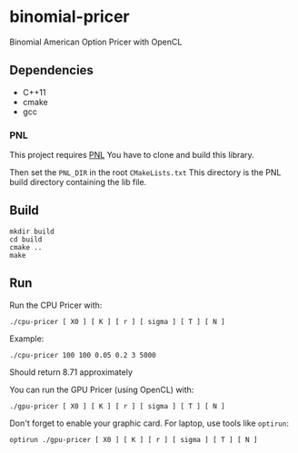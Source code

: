 # binomial-pricer

Binomial American Option Pricer with OpenCL

## Dependencies

- C++11
- cmake
- gcc

### PNL

This project requires [PNL](https://github.com/pnlnum/pnl)
You have to clone and build this library.

Then set the `PNL_DIR` in the root `CMakeLists.txt`
This directory is the PNL build directory containing the lib file.

## Build

```
mkdir build
cd build
cmake ..
make
```

## Run

Run the CPU Pricer with:
```
./cpu-pricer [ X0 ] [ K ] [ r ] [ sigma ] [ T ] [ N ]
```

Example:

```
./cpu-pricer 100 100 0.05 0.2 3 5000
```
Should return 8.71 approximately


You can run the GPU Pricer (using OpenCL) with:
```
./gpu-pricer [ X0 ] [ K ] [ r ] [ sigma ] [ T ] [ N ]
```

Don't forget to enable your graphic card. For laptop, use tools like `optirun`:
```
optirun ./gpu-pricer [ X0 ] [ K ] [ r ] [ sigma ] [ T ] [ N ]
```
